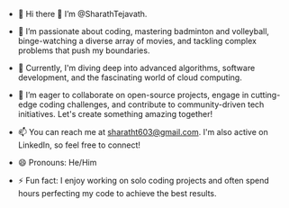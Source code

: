 - 👋 Hi there 👋 I’m @SharathTejavath.

- 👀 I’m passionate about coding, mastering badminton and volleyball, binge-watching a diverse array of movies, and tackling complex problems that push my boundaries.

- 🌱 Currently, I'm diving deep into advanced algorithms, software development, and the fascinating world of cloud computing.

- 💞️ I’m eager to collaborate on open-source projects, engage in cutting-edge coding challenges, and contribute to community-driven tech initiatives. Let's create something amazing together!

- 📫 You can reach me at sharatht603@gmail.com. I'm also active on LinkedIn, so feel free to connect!

- 😄 Pronouns: He/Him

- ⚡ Fun fact: I enjoy working on solo coding projects and often spend hours perfecting my code to achieve the best results.
<!---
SharathTejavat/SharathTejavat is a ✨ special ✨ repository because its `README.md` (this file) appears on your GitHub profile.
You can click the Preview link to take a look at your changes.
--->
